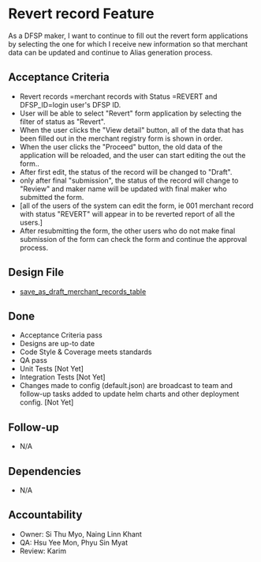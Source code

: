 # Revert record Feature

As a DFSP maker, I want to continue to fill out the revert form applications by selecting the one for which I receive new information so that merchant data can be updated and continue to Alias generation process. 

## Acceptance Criteria

* Revert records =merchant records with Status =REVERT and DFSP_ID=login user's DFSP ID.
* User will be able to select "Revert" form application by selecting the filter of status as "Revert".
* When the user clicks the "View detail" button, all of the data that has been filled out in the merchant registry form is shown in order.
* When the user clicks the "Proceed" button, the old data of the application will be reloaded, and the user can start editing the out the form..
* After first edit, the status of the record will be changed to "Draft".
* only after final "submission", the status of the record will change to "Review" and maker name will be updated with final maker who submitted the form. 
* [all of the users of the system can edit the form, ie 001 merchant record with status "REVERT" will appear in to be reverted report of all the users.]
* After resubmitting the form, the other users who do not make final submission of the form can check the form and continue the approval process.

## Design File

* [save_as_draft_merchant_records_table](https://www.figma.com/proto/sEFusJJ4pQedgXvfRixE7b/Merchant-Registry-Prototype?page-id=1435%3A7881&type=design&node-id=1865-10059&viewport=417%2C2269%2C0.3&t=JLfMpLlDsQxIs2Um-1&scaling=scale-down&starting-point-node-id=1865%3A10059&show-proto-sidebar=1)


## Done
 * Acceptance Criteria pass 
 * Designs are up-to date 
 * Code Style & Coverage meets standards 
 * QA pass 
 * Unit Tests [Not Yet]
 * Integration Tests [Not Yet] 
 * Changes made to config (default.json) are broadcast to team and follow-up tasks added to update helm charts and other deployment config. [Not Yet]


## Follow-up 
 * N/A 
  

## Dependencies
 * N/A 

  
## Accountability
 * Owner: Si Thu Myo, Naing Linn Khant
 * QA: Hsu Yee Mon, Phyu Sin Myat  
 * Review: Karim
